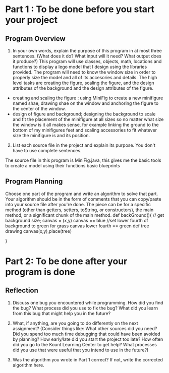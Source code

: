 # Part 1 : To be done before you start your project

## Program Overview

1. In your own words, explain the purpose of this program in at most
   three sentences.  (What does it do? What input will it need? What
   output does it produce?)
This program will use classes, objects, math, locations and functions to display a lego model that I design using the libraries provided. The program will need to know the window size in order to properly size the model and all of its accesories and details. 
The high level tasks are creating the figure, scaling the figure, and the design attributes of the background and the design attributes of the figure. 
- creating and scaling the figure : using MiniFig to create a new minifigure named shae, drawing shae on the window and anchoring the figure to the center of the window. 
- design of figure and background;  designing the background to scale and fit the placement of the minifigure at all sizes so no matter what size the window is it all makes sense, for example linking the ground to the bottom of my minifigures feet and scaling accessories to fit whatever size the minifigure is and its position. 



2. List each source file in the project and explain its purpose.  You
   don't have to use complete sentences.

The source file in this program is MiniFig.java, this gives me the basic tools to create a model using their functions basic blueprints

## Program Planning

Choose one part of the program and write an algorithm to solve that
part.  Your algorithm should be in the form of comments that you can
copy/paste into your source file after you're done.  The piece can be
for a specific method (other than getters, setters, toString, or
constructors), the main method, or a significant chunk of the main
method.
def backGround(){
   // get background size;
   canvas = (x,y)
   canvas == blue
   //set lower fourth of background to green for grass
   canvas lower fourth == green
   def tree drawing
   canvas(x,y),place(tree)   

}


# Part 2: To be done after your program is done

## Reflection

1. Discuss one bug you encountered while programming.  How did you
   find the bug?  What process did you use to fix the bug?  What did
   you learn from this bug that might help you in the future?



2. What, if anything, are you going to do differently on the next
   assignment?  (Consider things like: What other sources did you
   need?  Did you spend too much time debugging that could have been
   avoided by planning? How early/late did you start the project too
   late? How often did you go to the Kount Learning Center to get
   help? What processes did you use that were useful that you intend
   to use in the future?)



3. Was the algorithm you wrote in Part 1 correct? If not, write the
   corrected algorithm here.